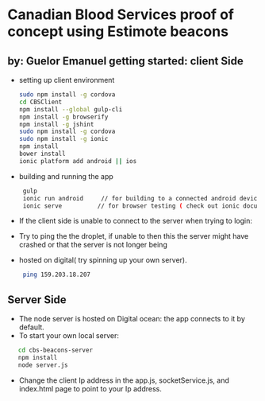 # Canadian Blood Services proof of concept using Estimote beacons
by: Guelor Emanuel
getting started: client Side
--------------------
- setting up client environment

  ```sh
  sudo npm install -g cordova
  cd CBSClient
  npm install --global gulp-cli 
  npm install -g browserify
  npm install -g jshint
  sudo npm install -g cordova
  sudo npm install -g ionic
  npm install
  bower install
  ionic platform add android || ios
  ```
- building and running the app
  
  ```sh
   gulp
   ionic run android     // for building to a connected android device via usb
   ionic serve          // for browser testing ( check out ionic documentation)
  ```
  
- If the client side is unable to connect to the server when trying to login:
- Try to ping the the droplet, if unable to then this the server might have crashed or that the server is not longer being
- hosted on digital( try spinning up your own server).
  
  ```sh
   ping 159.203.18.207
  ```

Server Side
--------------------
- The node server is hosted on Digital ocean: the app connects to it by default.
- To start your own local server:
```sh
   cd cbs-beacons-server
   npm install     
   node server.js             
  ```
- Change the client Ip address in the app.js, socketService.js, and index.html page to point to your Ip address.


